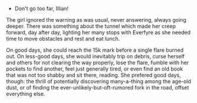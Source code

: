 - Don't go too far, Illian!

The girl ignored the warning as was usual, never answering, always going
deeper. There was something about the tunnel which made her creep forward, day
after day, lighting her many stops with Everfyre as she needed time to move
obstacles and rest and eat lunch.

On good days, she could reach the 15k mark before a single flare burned out. On
less-good days, she would inevitably trip on debris, curse herself and others
for not clearing the way properly, lose the flare, fumble with her pockets to
find another, feel just generally tired, or even find an old book that was not
too shabby and sit there, reading. She prefered good days, though: the thrill
of potentially discovering many-a-thing among the age-old dust, or of finding
the ever-unlikely-but-oft-rumored fork in the road, offset everything else.